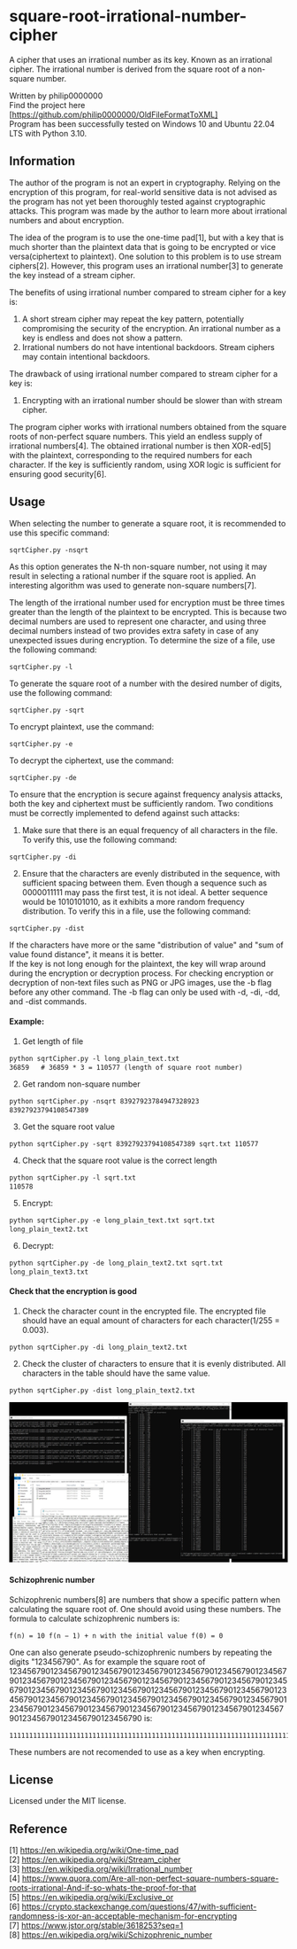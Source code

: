 # square-root-irrational-number-cipher

A cipher that uses an irrational number as its key. Known as an irrational cipher. The irrational number is derived from the square root of a non-square number.

Written by philip0000000 <br>
Find the project here [https://github.com/philip0000000/OldFileFormatToXML] <br>
Program has been successfully tested on Windows 10 and Ubuntu 22.04 LTS with Python 3.10.

## Information

The author of the program is not an expert in cryptography. Relying on the encryption of this program, for real-world sensitive data is not advised as the program has not yet been thoroughly tested against cryptographic attacks. This program was made by the author to learn more about irrational numbers and about encryption.

The idea of the program is to use the one-time pad[1], but with a key that is much shorter than the plaintext data that is going to be encrypted or vice versa(ciphertext to plaintext). One solution to this problem is to use stream ciphers[2]. However, this program uses an irrational number[3] to generate the key instead of a stream cipher.

The benefits of using irrational number compared to stream cipher for a key is:
1. A short stream cipher may repeat the key pattern, potentially compromising the security of the encryption. An irrational number as a key is endless and does not show a pattern.
2. Irrational numbers do not have intentional backdoors. Stream ciphers may contain intentional backdoors.

The drawback of using irrational number compared to stream cipher for a key is:
1. Encrypting with an irrational number should be slower than with stream cipher.

The program cipher works with irrational numbers obtained from the square roots of non-perfect square numbers. This yield an endless supply of irrational numbers[4]. The obtained irrational number is then XOR-ed[5] with the plaintext, corresponding to the required numbers for each character. If the key is sufficiently random, using XOR logic is sufficient for ensuring good security[6].

## Usage

When selecting the number to generate a square root, it is recommended to use this specific command:
```
sqrtCipher.py -nsqrt
```
As this option generates the N-th non-square number, not using it may result in selecting a rational number if the square root is applied. An interesting algorithm was used to generate non-square numbers[7].

The length of the irrational number used for encryption must be three times greater than the length of the plaintext to be encrypted. This is because two decimal numbers are used to represent one character, and using three decimal numbers instead of two provides extra safety in case of any unexpected issues during encryption. To determine the size of a file, use the following command:
```
sqrtCipher.py -l
```

To generate the square root of a number with the desired number of digits, use the following command:
```
sqrtCipher.py -sqrt
```

To encrypt plaintext, use the command:
```
sqrtCipher.py -e
```

To decrypt the ciphertext, use the command:
```
sqrtCipher.py -de
```

To ensure that the encryption is secure against frequency analysis attacks, both the key and ciphertext must be sufficiently random. Two conditions must be correctly implemented to defend against such attacks:
1. Make sure that there is an equal frequency of all characters in the file. To verify this, use the following command:
```
sqrtCipher.py -di
```
2. Ensure that the characters are evenly distributed in the sequence, with sufficient spacing between them. Even though a sequence such as 0000011111 may pass the first test, it is not ideal. A better sequence would be 1010101010, as it exhibits a more random frequency distribution. To verify this in a file, use the following command:
```
sqrtCipher.py -dist
```

If the characters have more or the same "distribution of value" and "sum of value found distance", it means it is better.
<br>
If the key is not long enough for the plaintext, the key will wrap around during the encryption or decryption process.
For checking encryption or decryption of non-text files such as PNG or JPG images, use the -b flag before any other command. The -b flag can only be used with -d, -di, -dd, and -dist commands.

#### Example:
1. Get length of file
```
python sqrtCipher.py -l long_plain_text.txt
36859   # 36859 * 3 = 110577 (length of square root number)
```
2. Get random non-square number
```
python sqrtCipher.py -nsqrt 83927923784947328923
83927923794108547389
```
3. Get the square root value
```
python sqrtCipher.py -sqrt 83927923794108547389 sqrt.txt 110577
```
4. Check that the square root value is the correct length
```
python sqrtCipher.py -l sqrt.txt
110578
```

5. Encrypt:
```
python sqrtCipher.py -e long_plain_text.txt sqrt.txt long_plain_text2.txt
```
6. Decrypt:
```
python sqrtCipher.py -de long_plain_text2.txt sqrt.txt long_plain_text3.txt
```

#### Check that the encryption is good
1. Check the character count in the encrypted file. The encrypted file should have an equal amount of characters for each character(1/255 = 0.003).
```
python sqrtCipher.py -di long_plain_text2.txt
```
2. Check the cluster of characters to ensure that it is evenly distributed. All characters in the table should have the same value.
```
python sqrtCipher.py -dist long_plain_text2.txt
```

![square-root-irrational-number-cipher](example.jpg "example")

#### Schizophrenic number
Schizophrenic numbers[8] are numbers that show a specific pattern when calculating the square root of. One should avoid using these numbers. The formula to calculate schizophrenic numbers is:
```
f(n) = 10 f(n − 1) + n with the initial value f(0) = 0
```
One can also generate pseudo-schizophrenic numbers by repeating the digits "123456790". As for example the square root of 123456790123456790123456790123456790123456790123456790123456790123456790123456790123456790123456790123456790123456790123456790123456790123456790123456790123456790123456790123456790123456790123456790123456790123456790123456790123456790123456790123456790123456790123456790123456790123456790123456790123456790123456790123456790123456790 is:
```
11111111111111111111111111111111111111111111111111111111111111111111111111111111111111111111111111111111111111111111111111111111111111111111111111111111111111111111111.111111111111111111111111111111111111111111111111111111...
```
These numbers are not recomended to use as a key when encrypting.

## License

Licensed under the MIT license.

## Reference

[1] https://en.wikipedia.org/wiki/One-time_pad <br>
[2] https://en.wikipedia.org/wiki/Stream_cipher <br>
[3] https://en.wikipedia.org/wiki/Irrational_number <br>
[4] https://www.quora.com/Are-all-non-perfect-square-numbers-square-roots-irrational-And-if-so-whats-the-proof-for-that <br>
[5] https://en.wikipedia.org/wiki/Exclusive_or <br>
[6] https://crypto.stackexchange.com/questions/47/with-sufficient-randomness-is-xor-an-acceptable-mechanism-for-encrypting <br>
[7] https://www.jstor.org/stable/3618253?seq=1 <br>
[8] https://en.wikipedia.org/wiki/Schizophrenic_number <br>

